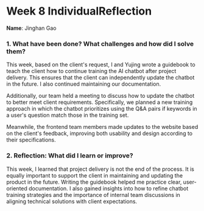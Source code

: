 # Week 8 IndividualReflection 
**Name**:  Jinghan Gao

### 1. What have been done? What challenges and how did I solve them?
This week, based on the client's request, I and Yujing wrote a guidebook to teach the client how to continue training the AI chatbot after project delivery. This ensures that the client can independently update the chatbot in the future. I also continued maintaining our documentation.

Additionally, our team held a meeting to discuss how to update the chatbot to better meet client requirements. Specifically, we planned a new training approach in which the chatbot prioritizes using the Q&A pairs if keywords in a user's question match those in the training set.

Meanwhile, the frontend team members made updates to the website based on the client's feedback, improving both usability and design according to their specifications.


### 2. Reflection: What did I learn or improve?
This week, I learned that project delivery is not the end of the process. It is equally important to support the client in maintaining and updating the product in the future. Writing the guidebook helped me practice clear, user-oriented documentation. I also gained insights into how to refine chatbot training strategies and the importance of internal team discussions in aligning technical solutions with client expectations.
